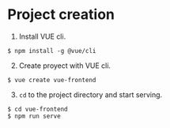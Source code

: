 
# Project creation

1. Install VUE cli.
```shell
$ npm install -g @vue/cli
```

2. Create proyect with VUE cli.
```shell
$ vue create vue-frontend
```

3. ```cd``` to the project directory and start serving.
```shell
$ cd vue-frontend
$ npm run serve
```

